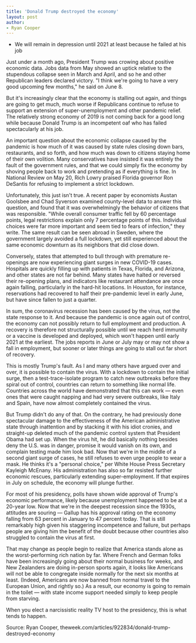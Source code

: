 ```yaml
---
title: 'Donald Trump destroyed the economy'
layout: post
author:
- Ryan Cooper
---
```


- We will remain in depression until 2021 at least because he failed at his job

Just under a month ago, President Trump was crowing about positive economic data. Jobs data from May showed an uptick relative to the stupendous collapse seen in March and April, and so he and other Republican leaders declared victory. "I think we're going to have a very good upcoming few months," he said on June 8.

But it's increasingly clear that the economy is stalling out again, and things are going to get much, much worse if Republicans continue to refuse to support an extension of super-unemployment and other pandemic relief. The relatively strong economy of 2019 is not coming back for a good long while because Donald Trump is an incompetent oaf who has failed spectacularly at his job.

An important question about the economic collapse caused by the pandemic is how much of it was caused by state rules closing down bars, restaurants, and so forth, and how much was down to citizens staying home of their own volition. Many conservatives have insisted it was entirely the fault of the government rules, and that we could simply fix the economy by shoving people back to work and pretending as if everything is fine. In National Review on May 20, Rich Lowry praised Florida governor Ron DeSantis for refusing to implement a strict lockdown.

Unfortunately, this just isn't true. A recent paper by economists Austan Goolsbee and Chad Syverson examined county-level data to answer this question, and found that it was overwhelmingly the behavior of citizens that was responsible. "While overall consumer traffic fell by 60 percentage points, legal restrictions explain only 7 percentage points of this. Individual choices were far more important and seem tied to fears of infection," they write. The same result can be seen abroad in Sweden, where the government largely avoided a full lockdown, yet still experienced about the same economic downturn as its neighbors that did close down.

Conversely, states that attempted to bull through with premature re-openings are now experiencing giant surges in new COVID-19 cases. Hospitals are quickly filling up with patients in Texas, Florida, and Arizona, and other states are not far behind. Many states have halted or reversed their re-opening plans, and indicators like restaurant attendance are once again falling, particularly in the hard-hit locations. In Houston, for instance, reservations had recovered to half their pre-pandemic level in early June, but have since fallen to just a quarter.

In sum, the coronavirus recession has been caused by the virus, not the state response to it. And because the pandemic is once again out of control, the economy can not possibly return to full employment and production. A recovery is therefore not structurally possible until we reach herd immunity or a vaccine is developed and deployed, which won't happen until early 2021 at the earliest. The jobs reports in June or July may or may not show a fall in employment, but sooner or later things are going to stall out far short of recovery.

This is mostly Trump's fault. As I and many others have argued over and over, it is possible to contain the virus. With a lockdown to contain the initial surge, then a test-trace-isolate program to catch new outbreaks before they spiral out of control, countries can return to something like normal life. Countries across the world have demonstrated that this can work — even ones that were caught napping and had very severe outbreaks, like Italy and Spain, have now almost completely contained the virus.

But Trump didn't do any of that. On the contrary, he had previously done spectacular damage to the effectiveness of the American administrative state through inattention and by stacking it with his idiot cronies, and straight-up deleted much of the pandemic control system that President Obama had set up. When the virus hit, he did basically nothing besides deny the U.S. was in danger, promise it would vanish on its own, and complain testing made him look bad. Now that we're in the middle of a second giant surge of cases, he still refuses to even urge people to wear a mask. He thinks it's a "personal choice," per White House Press Secretary Kayleigh McEnany. His administration has also so far resisted further economic rescues, particularly extending super-employment. If that expires in July on schedule, the economy will plunge further.

For most of his presidency, polls have shown wide approval of Trump's economic performance, likely because unemployment happened to be at a 20-year low. Now that we're in the deepest recession since the 1930s, attitudes are souring — Gallup has his approval rating on the economy falling from 63 percent in January to 47 percent today. That is still remarkably high given his staggering incompetence and failure, but perhaps people are giving him the benefit of the doubt because other countries also struggled to contain the virus at first.

That may change as people begin to realize that America stands alone as the worst-performing rich nation by far. Where French and German folks have been increasingly going about their normal business for weeks, and New Zealanders are doing in-person sports again, it looks like Americans will not be able to congregate inside normally for the next six months at least. (Indeed, Americans are now banned from normal travel to the European Union, and rightly so.) As a result, our economy is going to remain in the toilet — with state income support needed simply to keep people from starving.

When you elect a narcissistic reality TV host to the presidency, this is what tends to happen.

Source: Ryan Cooper, theweek.com/articles/922834/donald-trump-destroyed-economy
